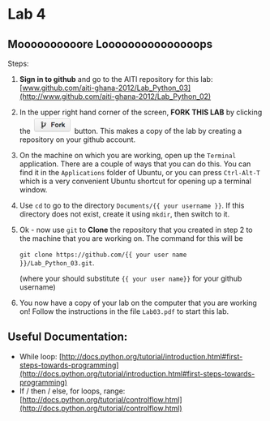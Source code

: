 # Lab 4
## Moooooooooore Looooooooooooooops

Steps:

 1. __Sign in to github__ and go to the AITI repository for this lab:
    [www.github.com/aiti-ghana-2012/Lab_Python_03](http://www.github.com/aiti-ghana-2012/Lab_Python_02)

 3. In the upper right hand corner of the screen, __FORK THIS LAB__ by clicking the
    ![Fork](/static/images/github-fork-button.jpg) button.
    This makes a copy of the lab by creating a repository on your github account.

 5. On the machine on which you are working, open up the `Terminal`
    application. There are a couple of ways that you can do this.
    You can find it in the `Applications` folder of Ubuntu, or you
    can press `Ctrl-Alt-T` which is a very convenient Ubuntu shortcut
    for opening up a terminal window.

 6. Use `cd` to go to the directory `Documents/{{ your username }}`. If this directory does not exist, create it
    using `mkdir`, then switch to it.

 4. Ok - now use `git` to __Clone__ the repository that you created in step 2 to the machine that you are working on.
    The command for this will be 

    `git clone https://github.com/{{ your user name }}/Lab_Python_03.git`.
    

    (where your should substitute `{{ your user name}}` for your github username)

 5. You now have a copy of your lab on the computer that you are working on!
    Follow the instructions in the file `Lab03.pdf` to start this lab.



## Useful Documentation:
 - While loop: [http://docs.python.org/tutorial/introduction.html#first-steps-towards-programming](http://docs.python.org/tutorial/introduction.html#first-steps-towards-programming)
 - If / then / else, for loops, range: [http://docs.python.org/tutorial/controlflow.html](http://docs.python.org/tutorial/controlflow.html)